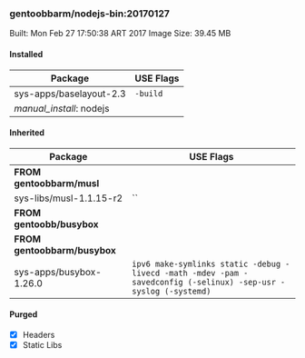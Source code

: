 ### gentoobbarm/nodejs-bin:20170127

Built: Mon Feb 27 17:50:38 ART 2017
Image Size: 39.45 MB

#### Installed
Package | USE Flags
--------|----------
sys-apps/baselayout-2.3 | `-build`
*manual_install*: nodejs | 
#### Inherited
Package | USE Flags
--------|----------
**FROM gentoobbarm/musl** |
sys-libs/musl-1.1.15-r2 | ``
**FROM gentoobb/busybox** |
**FROM gentoobbarm/busybox** |
sys-apps/busybox-1.26.0 | `ipv6 make-symlinks static -debug -livecd -math -mdev -pam -savedconfig (-selinux) -sep-usr -syslog (-systemd)`
#### Purged
- [x] Headers
- [x] Static Libs
